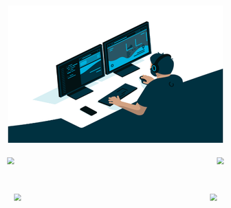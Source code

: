 <!-- ### hi there <img src="https://media.giphy.com/media/hvRJCLFzcasrR4ia7z/giphy.gif" width="25px">

<div align="center" width="100%"> I'm Aditya. A software developer by profession, And a cybersecurity hobbyist </div>
<div align="center" width="100%"> </div>
<div align="center" width="100%" >
<code><img height="20" src="https://raw.githubusercontent.com/github/explore/80688e429a7d4ef2fca1e82350fe8e3517d3494d/topics/vue/vue.png"></code>
<code><img height="20" src="https://raw.githubusercontent.com/github/explore/80688e429a7d4ef2fca1e82350fe8e3517d3494d/topics/react/react.png"></code>
<code><img height="20" src="https://raw.githubusercontent.com/github/explore/80688e429a7d4ef2fca1e82350fe8e3517d3494d/topics/nodejs/nodejs.png"></code>
<code><img height="20" src="https://raw.githubusercontent.com/github/explore/80688e429a7d4ef2fca1e82350fe8e3517d3494d/topics/python/python.png"></code>
<code><img height="20" src="https://raw.githubusercontent.com/github/explore/80688e429a7d4ef2fca1e82350fe8e3517d3494d/topics/firebase/firebase.png"></code>
<code><img height="20" src="https://raw.githubusercontent.com/github/explore/80688e429a7d4ef2fca1e82350fe8e3517d3494d/topics/git/git.png"></code>
</div>

<br> -->

<p align="center">
  <img alt="GIF"  src="./code.gif" width="500" height="320" />
</p>

<!-- https://github.com/aditya2305/aditya2305/blob/main/code.gif?raw=true -->

<br>
<div width="100%" align="center">
  <a align="left" href="https://github.com/zinader/Grabbr" title="Grabbr"><img align="left" height="115" src="https://github-readme-stats.vercel.app/api/pin/?username=zinader&repo=Grabbr&theme=react&border_color=61dafb&border_radius=10"></a><a align="right" href="https://github.com/zinader/CoronaResources" title="CoronaResources"><img align="right" height="115" src="https://github-readme-stats.vercel.app/api/pin/?username=zinader&repo=CoronaResources&theme=react&border_color=61dafb&border_radius=10"></a>
</div>
<br/><br/><br/><br/><br/>
<div width="100%" align="center">
  <a align="left" href="https://github.com/parthx9/FindHacks" title="FindHacks"><img align="left" height="115" src="https://github-readme-stats.vercel.app/api/pin/?username=parthx9&repo=FindHacks&theme=react&border_color=61dafb&border_radius=10"></a>
  <a align="right" href="https://github.com/aditya2305/Sharp-Nine" title="Sharp-Nine"><img align="right" height="115" src="https://github-readme-stats.vercel.app/api/pin/?username=aditya2305&repo=Sharp-Nine&theme=react&border_color=61dafb&border_radius=10"></a>
</div>

<!-- <br/><br/><br/><br/><br/>
<p align="center">
  <a href="https://github.com/aditya2305">
    <img align="center" src="https://github-readme-stats.vercel.app/api?username=aditya2305&hide=issues&count_private=true&show_icons=true&theme=react&include_all_commits=1"/>
  </a>
</p> -->
